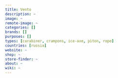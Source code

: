 ```yaml
---
title: Vento
description: ~
image: ~
remote-image: ~
categories: []
brands: []
purposes: []
types: [carabiner, crampons, ice-axe, piton, rope]
countries: [russia]
website: ~
shop: ~
store-finder: ~
about: ~
wiki: ~
---
```

